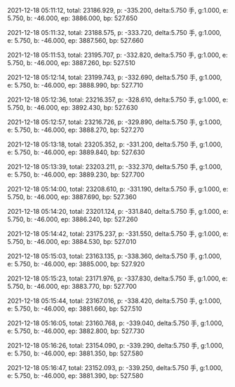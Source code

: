 2021-12-18 05:11:12, total: 23186.929, p: -335.200, delta:5.750 手, g:1.000, e: 5.750, b: -46.000, ep: 3886.000, bp: 527.650

2021-12-18 05:11:32, total: 23188.575, p: -333.720, delta:5.750 手, g:1.000, e: 5.750, b: -46.000, ep: 3887.560, bp: 527.660

2021-12-18 05:11:53, total: 23195.707, p: -332.820, delta:5.750 手, g:1.000, e: 5.750, b: -46.000, ep: 3887.260, bp: 527.510

2021-12-18 05:12:14, total: 23199.743, p: -332.690, delta:5.750 手, g:1.000, e: 5.750, b: -46.000, ep: 3888.990, bp: 527.710

2021-12-18 05:12:36, total: 23216.357, p: -328.610, delta:5.750 手, g:1.000, e: 5.750, b: -46.000, ep: 3892.430, bp: 527.630

2021-12-18 05:12:57, total: 23216.726, p: -329.890, delta:5.750 手, g:1.000, e: 5.750, b: -46.000, ep: 3888.270, bp: 527.270

2021-12-18 05:13:18, total: 23205.352, p: -331.200, delta:5.750 手, g:1.000, e: 5.750, b: -46.000, ep: 3889.840, bp: 527.630

2021-12-18 05:13:39, total: 23203.211, p: -332.370, delta:5.750 手, g:1.000, e: 5.750, b: -46.000, ep: 3889.230, bp: 527.700

2021-12-18 05:14:00, total: 23208.610, p: -331.190, delta:5.750 手, g:1.000, e: 5.750, b: -46.000, ep: 3887.690, bp: 527.360

2021-12-18 05:14:20, total: 23201.124, p: -331.840, delta:5.750 手, g:1.000, e: 5.750, b: -46.000, ep: 3886.240, bp: 527.260

2021-12-18 05:14:42, total: 23175.237, p: -331.550, delta:5.750 手, g:1.000, e: 5.750, b: -46.000, ep: 3884.530, bp: 527.010

2021-12-18 05:15:03, total: 23163.135, p: -338.360, delta:5.750 手, g:1.000, e: 5.750, b: -46.000, ep: 3885.000, bp: 527.920

2021-12-18 05:15:23, total: 23171.976, p: -337.830, delta:5.750 手, g:1.000, e: 5.750, b: -46.000, ep: 3883.770, bp: 527.700

2021-12-18 05:15:44, total: 23167.016, p: -338.420, delta:5.750 手, g:1.000, e: 5.750, b: -46.000, ep: 3881.660, bp: 527.510

2021-12-18 05:16:05, total: 23160.768, p: -339.040, delta:5.750 手, g:1.000, e: 5.750, b: -46.000, ep: 3882.800, bp: 527.730

2021-12-18 05:16:26, total: 23154.090, p: -339.290, delta:5.750 手, g:1.000, e: 5.750, b: -46.000, ep: 3881.350, bp: 527.580

2021-12-18 05:16:47, total: 23152.093, p: -339.250, delta:5.750 手, g:1.000, e: 5.750, b: -46.000, ep: 3881.390, bp: 527.580